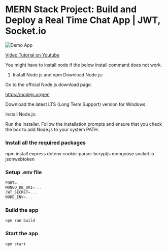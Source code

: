 # MERN Stack Project: Build and Deploy a Real Time Chat App | JWT, Socket.io

![Demo App](https://i.ibb.co/fXmZdnz/Screenshot-10.png)

[Video Tutorial on Youtube](https://youtu.be/HwCqsOis894)

You might have to install node if the below install command does not work. 

1. Install Node.js and npm
Download Node.js:

Go to the official Node.js download page.

https://nodejs.org/en

Download the latest LTS (Long Term Support) version for Windows.

Install Node.js:

Run the installer.
Follow the installation prompts and ensure that you check the box to add Node.js to your system PATH.

### Install all the required packages 

npm install express dotenv cookie-parser bcryptjs mongoose socket.io jsonwebtoken

### Setup .env file

```js
PORT=...
MONGO_DB_URI=...
JWT_SECRET=...
NODE_ENV=...
```

### Build the app

```shell
npm run build
```

### Start the app

```shell
npm start
```
